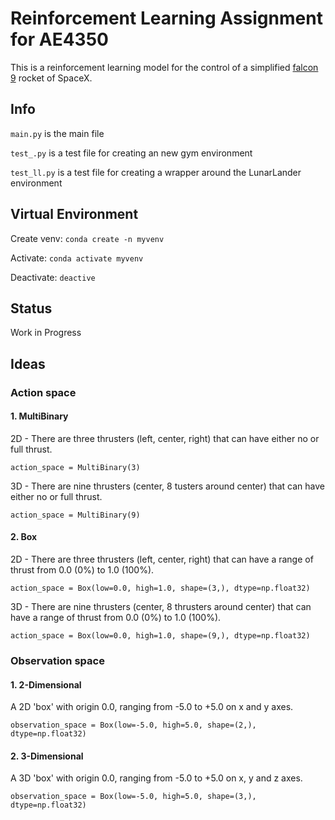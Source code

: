 # Reinforcement Learning Assignment for AE4350
This is a reinforcement learning model for the control of a simplified [falcon 9](https://www.spaceflightinsider.com/hangar/falcon-9) rocket of SpaceX.

## Info
```main.py``` is the main file

```test_.py``` is a test file for creating an new gym environment

```test_ll.py``` is a test file for creating a wrapper around the LunarLander environment

## Virtual Environment
Create venv: ```conda create -n myvenv```

Activate: ```conda activate myvenv```

Deactivate: ```deactive```


## Status
Work in Progress

## Ideas
### Action space
#### 1. MultiBinary

2D - There are three thrusters (left, center, right) that can have either no or full thrust.

```action_space = MultiBinary(3)```


3D - There are nine thrusters (center, 8 tusters around center) that can have either no or full thrust.

```action_space = MultiBinary(9)```

#### 2. Box

2D - There are three thrusters (left, center, right) that can have a range of thrust from 0.0 (0%) to 1.0 (100%).

```action_space = Box(low=0.0, high=1.0, shape=(3,), dtype=np.float32)```


3D - There are nine thrusters (center, 8 thrusters around center) that can have a range of thrust from 0.0 (0%) to 1.0 (100%).

```action_space = Box(low=0.0, high=1.0, shape=(9,), dtype=np.float32)```

### Observation space
#### 1. 2-Dimensional

A 2D 'box' with origin 0.0, ranging from -5.0 to +5.0 on x and y axes.

```observation_space = Box(low=-5.0, high=5.0, shape=(2,), dtype=np.float32)```

#### 2. 3-Dimensional

A 3D 'box' with origin 0.0, ranging from -5.0 to +5.0 on x, y and z axes.

```observation_space = Box(low=-5.0, high=5.0, shape=(3,), dtype=np.float32)```
